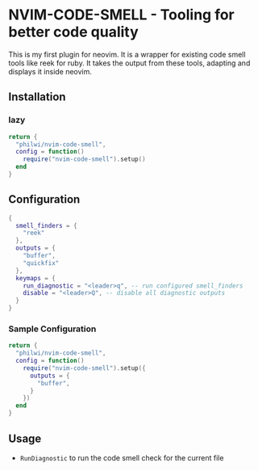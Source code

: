 # NVIM-CODE-SMELL - Tooling for better code quality

This is my first plugin for neovim. It is a wrapper for existing code smell tools like reek for ruby.
It takes the output from these tools, adapting and displays it inside neovim.

## Installation

### lazy

```lua
return {
  "philwi/nvim-code-smell",
  config = function()
    require("nvim-code-smell").setup()
  end
}
```

## Configuration
```lua
{
  smell_finders = {
    "reek"
  },
  outputs = {
    "buffer",
    "quickfix"
  },
  keymaps = {
    run_diagnostic = "<leader>q", -- run configured smell_finders
    disable = "<leader>Q", -- disable all diagnostic outputs
  }
}
```

### Sample Configuration

```lua
return {
  "philwi/nvim-code-smell",
  config = function()
    require("nvim-code-smell").setup({
      outputs = {
        "buffer",
      }
    })
  end
}
```

## Usage

* `RunDiagnostic` to run the code smell check for the current file
